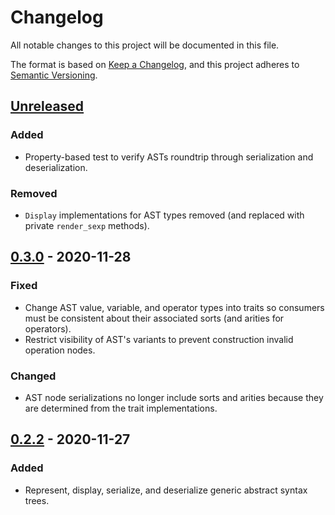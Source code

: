 # Changelog
All notable changes to this project will be documented in this file.

The format is based on [Keep a Changelog](https://keepachangelog.com/en/1.0.0/),
and this project adheres to [Semantic Versioning](https://semver.org/spec/v2.0.0.html).

## [Unreleased]
### Added
- Property-based test to verify ASTs roundtrip through serialization and deserialization.

### Removed
- `Display` implementations for AST types removed (and replaced with private `render_sexp` methods).

## [0.3.0] - 2020-11-28
### Fixed
- Change AST value, variable, and operator types into traits so consumers must be consistent about their associated sorts (and arities for operators).
- Restrict visibility of AST's variants to prevent construction invalid operation nodes.

### Changed
- AST node serializations no longer include sorts and arities because they are determined from the trait implementations.

## [0.2.2] - 2020-11-27
### Added
- Represent, display, serialize, and deserialize generic abstract syntax trees.

[Unreleased]: https://github.com/mx00s/mx00s/compare/0.3.0...HEAD
[0.3.0]: https://github.com/mx00s/syntastic/compare/0.2.2...0.3.0
[0.2.2]: https://github.com/mx00s/syntastic/compare/0.1.0...0.2.2
